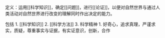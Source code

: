 定义：运用[[科学知识]]，确定[[问题]]，进行[[论证]]，以便对自然世界与通过人类活动对自然世界进行改变的理解同时作出决定的能力。

包括
	1. [[科学知识]] 
	2. [[科学方法]] 
	3. 科学精神
		1. 好奇心，追求真理，严谨求实，质疑，尊重事实与证据，有实证意识，创新，合作